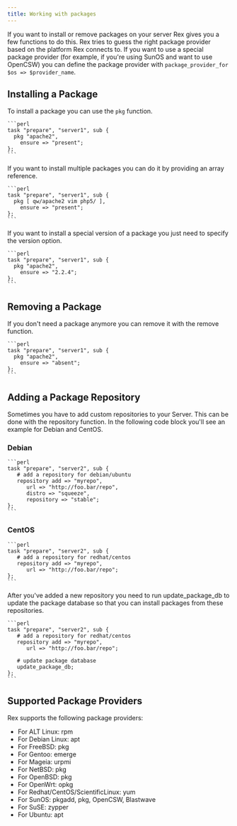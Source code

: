 ```yaml
---
title: Working with packages
---
```


If you want to install or remove packages on your server Rex gives you a few functions to do this. Rex tries to guess the right package provider based on the platform Rex connects to.
If you want to use a special package provider (for example, if you're using SunOS and want to use OpenCSW) you can define the package provider with `package_provider_for $os => $provider_name`.

## Installing a Package

To install a package you can use the `pkg` function.

    ```perl
    task "prepare", "server1", sub {
      pkg "apache2",
        ensure => "present";
    };
    ```

If you want to install multiple packages you can do it by providing an array reference.

    ```perl
    task "prepare", "server1", sub {
      pkg [ qw/apache2 vim php5/ ],
        ensure => "present";
    };
    ```

If you want to install a special version of a package you just need to specify the version option.

    ```perl
    task "prepare", "server1", sub {
      pkg "apache2",
        ensure => "2.2.4";
    };
    ```

## Removing a Package

If you don't need a package anymore you can remove it with the remove function.

    ```perl
    task "prepare", "server1", sub {
      pkg "apache2",
        ensure => "absent";
    };
    ```

## Adding a Package Repository

Sometimes you have to add custom repositories to your Server. This can be done with the repository function. In the following code block you'll see an example for Debian and CentOS.

### Debian

    ```perl
    task "prepare", "server2", sub {
       # add a repository for debian/ubuntu
       repository add => "myrepo",
          url => "http://foo.bar/repo",
          distro => "squeeze",
          repository => "stable";
    };
    ```

### CentOS

    ```perl
    task "prepare", "server2", sub {
       # add a repository for redhat/centos
       repository add => "myrepo",
          url => "http://foo.bar/repo";
    };
    ```

After you've added a new repository you need to run update\_package\_db to update the package database so that you can install packages from these repositories.

    ```perl
    task "prepare", "server2", sub {
       # add a repository for redhat/centos
       repository add => "myrepo",
          url => "http://foo.bar/repo";
           
       # update package database
       update_package_db;
    };
    ```

## Supported Package Providers

Rex supports the following package providers:

-   For ALT Linux: rpm
-   For Debian Linux: apt
-   For FreeBSD: pkg
-   For Gentoo: emerge
-   For Mageia: urpmi
-   For NetBSD: pkg
-   For OpenBSD: pkg
-   For OpenWrt: opkg
-   For Redhat/CentOS/ScientificLinux: yum
-   For SunOS: pkgadd, pkg, OpenCSW, Blastwave
-   For SuSE: zypper
-   For Ubuntu: apt

